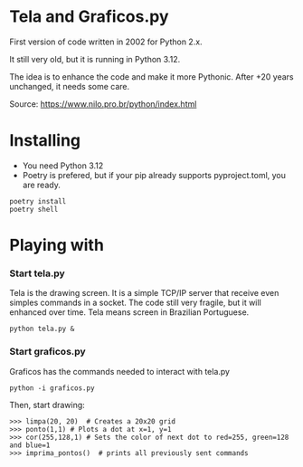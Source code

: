 # Tela and Graficos.py

First version of code written in 2002 for Python 2.x.

It still very old, but it is running in Python 3.12.

The idea is to enhance the code and make it more Pythonic.
After +20 years unchanged, it needs some care.

Source: https://www.nilo.pro.br/python/index.html


# Installing

- You need Python 3.12
- Poetry is prefered, but if your pip already supports pyproject.toml, you are ready.

```
poetry install
poetry shell
```


# Playing with

### Start tela.py

Tela is the drawing screen. It is a simple TCP/IP server that receive even simples commands in a socket. The code still very fragile, but it will enhanced over time. Tela means screen in Brazilian Portuguese.

```
python tela.py &
```

### Start graficos.py

Graficos has the commands needed to interact with tela.py

```
python -i graficos.py
```

Then, start drawing:

```
>>> limpa(20, 20)  # Creates a 20x20 grid
>>> ponto(1,1) # Plots a dot at x=1, y=1
>>> cor(255,128,1) # Sets the color of next dot to red=255, green=128 and blue=1
>>> imprima_pontos()  # prints all previously sent commands
```
